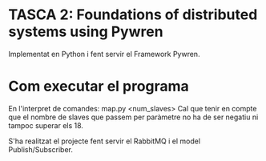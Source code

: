 # TASCA 2:  Foundations of distributed systems using Pywren
Implementat en Python i fent servir el Framework Pywren.

# Com executar el programa
En l'interpret de comandes:
    map.py <num_slaves>
Cal que tenir en compte que el nombre de slaves que passem per paràmetre no ha de ser negatiu ni tampoc superar els 18.

S'ha realitzat el projecte fent servir el RabbitMQ i el model Publish/Subscriber.
